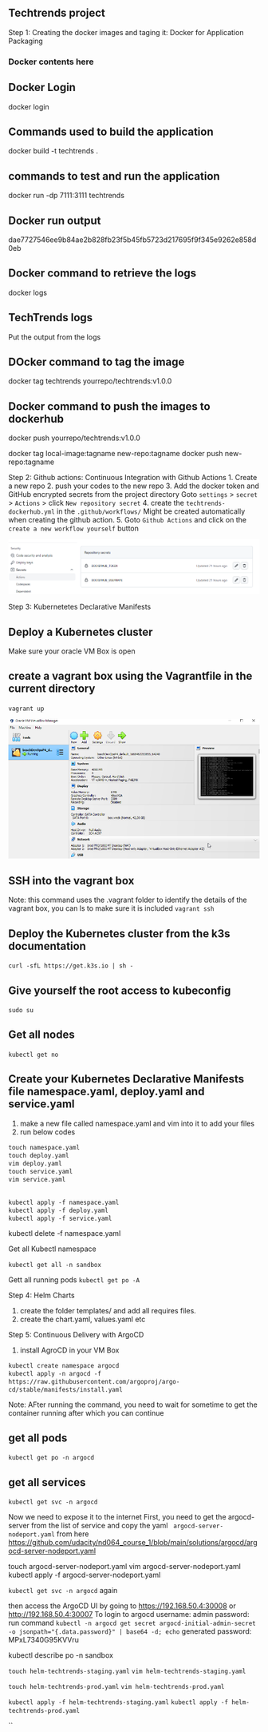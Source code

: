 ## Techtrends project

Step 1: Creating the docker images and taging it: Docker for Application Packaging 
### Docker contents here 

## Docker Login

docker login

## Commands used to build the application

docker build -t techtrends .

## commands to test and run the application 

docker run -dp 7111:3111 techtrends

## Docker run output 

dae7727546ee9b84ae2b828fb23f5b45fb5723d217695f9f345e9262e858d0eb

## Docker command to retrieve the logs 

docker logs <container ID>

## TechTrends logs

Put the output from the logs 

## DOcker command to tag the image 

docker tag techtrends yourrepo/techtrends:v1.0.0 

## Docker command to push the images to dockerhub 

docker push yourrepo/techtrends:v1.0.0

docker tag local-image:tagname new-repo:tagname
docker push new-repo:tagname

Step 2: Github actions: Continuous Integration with Github Actions
        1. Create a new repo
        2. push your codes to the new repo
        3. Add the docker token and GitHub encrypted secrets from the project directory Goto `settings` > `secret` > `Actions` > click `New repository secret`
        4. create the `techtrends-dockerhub.yml` in the `.github/workflows/` Might be created automatically when creating the github action.
        5. Goto `Github Actions` and click on the `create a new workflow yourself` button

![Docker Secret](screenshots/docker_secret.PNG "Docker Secret")


Step 3: Kubernetetes Declarative Manifests 

## Deploy a Kubernetes cluster

Make sure your oracle VM Box is open

## create a vagrant box using the Vagrantfile in the current directory
`vagrant up`

![VM box](screenshots/VM_box.PNG "VM Box")

## SSH into the vagrant box
Note: this command uses the .vagrant folder to identify the details of the vagrant box, you can ls to make sure it is included
`vagrant ssh`

## Deploy the Kubernetes cluster from the k3s documentation 

`curl -sfL https://get.k3s.io | sh - `

## Give yourself the root access to kubeconfig 

`sudo su`

## Get all nodes 

`kubectl get no`

## Create your Kubernetes Declarative Manifests file namespace.yaml, deploy.yaml and service.yaml

1. make a new file called namespace.yaml and vim into it to add your files 
2. run below codes 

```
touch namespace.yaml
touch deploy.yaml
vim deploy.yaml
touch service.yaml
vim service.yaml
```

```

kubectl apply -f namespace.yaml
kubectl apply -f deploy.yaml
kubectl apply -f service.yaml

```
kubectl delete -f namespace.yaml

Get all Kubectl namespace 

`` kubectl get all -n sandbox ``

Gett all running pods 
`` kubectl get po -A ``

Step 4: Helm Charts

1. create the folder templates/ and add all requires files.
2. create the chart.yaml, values.yaml etc 

Step 5: Continuous Delivery with ArgoCD

1. install AgroCD in your VM Box

```
kubectl create namespace argocd
kubectl apply -n argocd -f https://raw.githubusercontent.com/argoproj/argo-cd/stable/manifests/install.yaml
```
Note: AFter running the command, you need to wait for sometime to get the container running after which you can continue

## get all pods

`` kubectl get po -n argocd ``

## get all services

`` kubectl get svc -n argocd ``

Now we need to expose it to the internet
First, you need to get the argocd-server from the list of service 
and copy the yaml ` argocd-server-nodeport.yaml` from here https://github.com/udacity/nd064_course_1/blob/main/solutions/argocd/argocd-server-nodeport.yaml 

touch argocd-server-nodeport.yaml
vim argocd-server-nodeport.yaml
kubectl apply -f argocd-server-nodeport.yaml

`` kubectl get svc -n argocd `` again 

then access the ArgoCD UI by going to https://192.168.50.4:30008 or http://192.168.50.4:30007
To login to argocd 
username: admin
password: run command `` kubectl -n argocd get secret argocd-initial-admin-secret -o jsonpath="{.data.password}" | base64 -d; echo ``
generated password: MPxL7340G95KVVru

kubectl describe po -n sandbox


``touch helm-techtrends-staging.yaml``
``vim helm-techtrends-staging.yaml``

``touch helm-techtrends-prod.yaml``
``vim helm-techtrends-prod.yaml``

``kubectl apply -f helm-techtrends-staging.yaml``
``kubectl apply -f helm-techtrends-prod.yaml``

``
